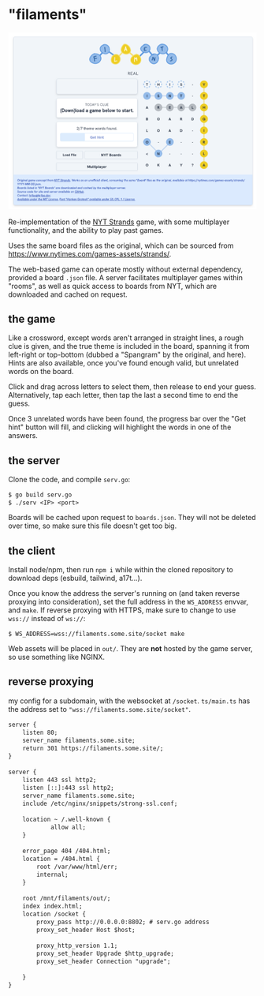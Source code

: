 # "filaments"

![main page](images/main.png)

Re-implementation of the [NYT Strands](https://www.nytimes.com/games/strands) game, with some multiplayer functionality, and the ability to play past games.

Uses the same board files as the original, which can be sourced from https://www.nytimes.com/games-assets/strands/. 

The web-based game can operate mostly without external dependency, provided a board `.json` file.
A server facilitates multiplayer games within "rooms", as well as quick access to boards from NYT, which are downloaded and cached on request.

## the game

Like a crossword, except words aren't arranged in straight lines, a rough clue is given, and the true theme is included in the board, spanning it from left-right or top-bottom (dubbed a "Spangram" by the original, and here). Hints are also available, once you've found enough valid, but unrelated words on the board.

Click and drag across letters to select them, then release to end your guess. Alternatively, tap each letter, then tap the last a second time to end the guess.

Once 3 unrelated words have been found, the progress bar over the "Get hint" button will fill, and clicking will highlight the words in one of the answers.

## the server

Clone the code, and compile `serv.go`:
```shell
$ go build serv.go
$ ./serv <IP> <port>
```
Boards will be cached upon request to `boards.json`. They will not be deleted over time, so make sure this file doesn't get too big.

## the client

Install node/npm, then run `npm i` while within the cloned repository to download deps (esbuild, tailwind, a17t...).

Once you know the address the server's running on (and taken reverse proxying into consideration), set the full address in the `WS_ADDRESS` envvar, and `make`.
If reverse proxying with HTTPS, make sure to change to use `wss://` instead of `ws://`:
```shell
$ WS_ADDRESS=wss://filaments.some.site/socket make
```
Web assets will be placed in `out/`. They are **not** hosted by the game server, so use something like NGINX.

## reverse proxying

my config for a subdomain, with the websocket at `/socket`. `ts/main.ts` has the address set to `"wss://filaments.some.site/socket"`.
```NGINX
server {
    listen 80;
    server_name filaments.some.site;
    return 301 https://filaments.some.site/;
}

server {
    listen 443 ssl http2;
    listen [::]:443 ssl http2;
    server_name filaments.some.site;
    include /etc/nginx/snippets/strong-ssl.conf;
    
    location ~ /.well-known {
            allow all;
    }

	error_page 404 /404.html;
    location = /404.html {
        root /var/www/html/err;
        internal;
    }

    root /mnt/filaments/out/;
    index index.html;
    location /socket {
        proxy_pass http://0.0.0.0:8802; # serv.go address
        proxy_set_header Host $host;

        proxy_http_version 1.1;
        proxy_set_header Upgrade $http_upgrade;
        proxy_set_header Connection "upgrade";

    }
}
```
